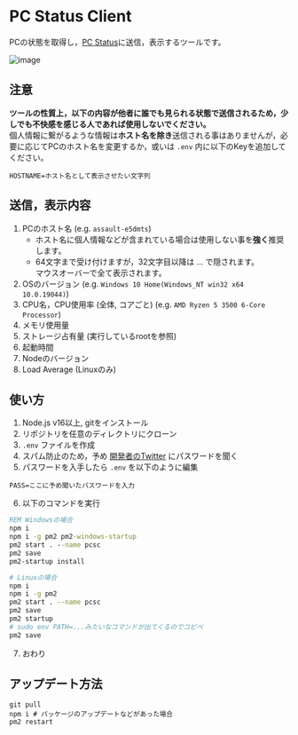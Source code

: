 # PC Status Client
PCの状態を取得し，[PC Status](https://pc-stats.eov2.com/)に送信，表示するツールです。

![image](https://cdn.discordapp.com/attachments/963367800821395466/1021358299603537930/unknown.png)

## 注意

**ツールの性質上，以下の内容が他者に誰でも見られる状態で送信されるため，少しでも不快感を感じる人であれば使用しないでください。**  
個人情報に繋がるような情報は**ホスト名を除き**送信される事はありませんが，必要に応じてPCのホスト名を変更するか，或いは `.env` 内に以下のKeyを追加してください。

```env
HOSTNAME=ホスト名として表示させたい文字列
```

## 送信，表示内容
1. PCのホスト名 (e.g. `assault-e5dmts`)
    - ホスト名に個人情報などが含まれている場合は使用しない事を**強く**推奨します。  
    - 64文字まで受け付けますが，32文字目以降は ... で隠されます。  
      マウスオーバーで全て表示されます。
2. OSのバージョン (e.g. `Windows 10 Home(Windows_NT win32 x64 10.0.19044)`)
3. CPU名，CPU使用率 (全体, コアごと) (e.g. `AMD Ryzen 5 3500 6-Core Processor`)
4. メモリ使用量
5. ストレージ占有量 (実行しているrootを参照)
6. 起動時間
7. Nodeのバージョン
8. Load Average (Linuxのみ)

## 使い方

1. Node.js v16以上, gitをインストール
2. リポジトリを任意のディレクトリにクローン
3. `.env` ファイルを作成
4. スパム防止のため，予め [開発者のTwitter](https://twitter.com/c30_eo) にパスワードを聞く
5. パスワードを入手したら `.env` を以下のように編集

```env
PASS=ここに予め聞いたパスワードを入力
```

6. 以下のコマンドを実行

```cmd
REM Windowsの場合
npm i
npm i -g pm2 pm2-windows-startup
pm2 start . --name pcsc
pm2 save
pm2-startup install
```

```bash
# Linuxの場合
npm i
npm i -g pm2
pm2 start . --name pcsc
pm2 save
pm2 startup
# sudo env PATH=...みたいなコマンドが出てくるのでコピペ
pm2 save
```

7. おわり

## アップデート方法

```
git pull
npm i # パッケージのアップデートなどがあった場合
pm2 restart
```